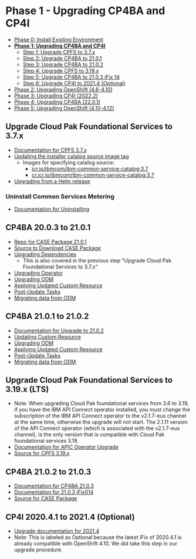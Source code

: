# Phase 1 - Upgrading CP4BA and CP4I

- [Phase 0: Install Existing Environment](https://github.com/gabrielhicksibm/upgrade-documentation/blob/main/phases/phase-0.md)
- [**Phase 1: Upgrading CP4BA and CP4I**](https://github.com/gabrielhicksibm/upgrade-documentation/blob/main/phases/phase-1.md)
  - [Step 1: Upgrade CPFS to 3.7.x](#upgrade-cloud-pak-foundational-services-to-37x)
  - [Step 2: Upgrade CP4BA to 21.0.1](#cp4ba-2003-to-2101)
  - [Step 3: Upgrade CP4BA to 21.0.2](#cp4ba-2101-to-2102)
  - [Step 4: Upgrade CPFS to 3.19.x](#upgrade-cloud-pak-foundational-services-to-319x-lts)
  - [Step 5: Upgrade CP4BA to 21.0.3 iFix 14](#cp4ba-2102-to-2103)
  - [Step 6: Upgrade CP4I to 2021.4 (Optional)](#cp4i-202041-to-20214-optional)
- [Phase 2: Upgrading OpenShift (4.6-4.10)](https://github.com/gabrielhicksibm/upgrade-documentation/blob/main/phases/phase-2.md)
- [Phase 3: Upgrading CP4I (2022.2)](https://github.com/gabrielhicksibm/upgrade-documentation/blob/main/phases/phase-3.md)
- [Phase 4: Upgrading CP4BA (22.0.1)](https://github.com/gabrielhicksibm/upgrade-documentation/blob/main/phases/phase-4.md)
- [Phase 5: Upgrading OpenShift (4.10-4.12)](https://github.com/gabrielhicksibm/upgrade-documentation/blob/main/phases/phase-5.md)

## Upgrade Cloud Pak Foundational Services to 3.7.x

- [Documentation for CPFS 3.7.x](https://www.ibm.com/docs/en/cloud-paks/1.0?topic=online-upgrading-foundational-services-from-operator-release#upgrade-36x-37)
- [Updating the installer catalog source image tag](https://www.ibm.com/docs/en/cloud-paks/1.0?topic=online-upgrading-foundational-services-from-operator-release#image_tag)
  - Images for specifying catalog source:
    - [icr.io/ibmcom/ibm-common-service-catalog:3.7](icr.io/ibmcom/ibm-common-service-catalog:3.7)
    - [cr.icr.io/ibmcom/ibm-common-service-catalog:3.7](cr.icr.io/ibmcom/ibm-common-service-catalog:3.7)
- [Upgrading from a Helm release](https://www.ibm.com/docs/en/cloud-paks/1.0?topic=online-upgrading-foundational-services-from-helm-release)

### Uninstall Common Services Metering

- [Documentation for Uninstalling](https://www.ibm.com/docs/en/cloud-paks/1.0?topic=online-uninstalling-metering-service)

## CP4BA 20.0.3 to 21.0.1

- [Repo for CASE Package 21.0.1](https://github.com/icp4a/cert-kubernetes/tree/21.0.1)
- [Source to Download CASE Package](https://github.com/IBM/cloud-pak/raw/master/repo/case/ibm-cp-automation-3.0.1.tgz)
- [Upgrading Dependencies](https://www.ibm.com/docs/en/cloud-paks/cp-biz-automation/21.0.x?topic=containers-upgrading-dependencies)
  - This is also covered in the previous step "Upgrade Cloud Pak Foundational Services to 3.7.x"
- [Upgrading Operator](https://www.ibm.com/docs/en/cloud-paks/cp-biz-automation/21.0.x?topic=containers-upgrading-operator)
- [Upgrading ODM](https://www.ibm.com/docs/en/cloud-paks/cp-biz-automation/21.0.x?topic=upgrade-upgrading-operational-decision-manager)
- [Applying Updated Custom Resource](https://www.ibm.com/docs/en/cloud-paks/cp-biz-automation/21.0.x?topic=containers-applying-upgraded-custom-resource)
- [Post-Update Tasks](https://www.ibm.com/docs/en/cloud-paks/cp-biz-automation/21.0.x?topic=containers-completing-post-upgrade-tasks)
- [Migrating data from ODM](https://www.ibm.com/docs/en/cloud-paks/cp-biz-automation/21.0.x?topic=data-migrating-from-operational-decision-manager)

<!-- ### TODO -->

## CP4BA 21.0.1 to 21.0.2

- [Documentation for Upgrade to 21.0.2](https://www.ibm.com/docs/en/cloud-paks/cp-biz-automation/21.0.x?topic=operator-upgrading-in-hub)
- [Updating Custom Resource](https://www.ibm.com/docs/en/cloud-paks/cp-biz-automation/21.0.x?topic=upgrade-checking-version-deployment-type-license)
- [Upgrading ODM](https://www.ibm.com/docs/en/cloud-paks/cp-biz-automation/21.0.x?topic=upgrade-upgrading-operational-decision-manager)
- [Applying Updated Custom Resource](https://www.ibm.com/docs/en/cloud-paks/cp-biz-automation/21.0.x?topic=containers-applying-upgraded-custom-resource)
- [Post-Update Tasks](https://www.ibm.com/docs/en/cloud-paks/cp-biz-automation/21.0.x?topic=containers-completing-post-upgrade-tasks)
- [Migrating data from ODM](https://www.ibm.com/docs/en/cloud-paks/cp-biz-automation/21.0.x?topic=data-migrating-from-operational-decision-manager)

<!-- ### TODO -->

## Upgrade Cloud Pak Foundational Services to 3.19.x (LTS)

- Note: When upgrading Cloud Pak foundational services from 3.6 to 3.19, if you have the IBM API Connect operator installed, you must change the subscription of the IBM API Connect operator to the v2.1.7-eus channel at the same time, otherwise the upgrade will not start. The 2.1.11 version of the API Connect operator (which is associated with the v2.1.7-eus channel), is the only version that is compatible with Cloud Pak foundational services 3.19.
- [Documentation for APIC Operator Upgrade](https://www.ibm.com/docs/en/cloud-paks/cp-integration/2022.2?topic=upgrading-from-20204)
- [Source for CPFS 3.19.x](https://www.ibm.com/docs/en/cloud-paks/1.0?topic=online-upgrading-foundational-services-from-operator-release#upgrade-38x)

<!-- ### TODO -->

## CP4BA 21.0.2 to 21.0.3

- [Documentation for CP4BA 21.0.3](https://www.ibm.com/docs/en/cloud-paks/cp-biz-automation/21.0.3?topic=containers-upgrading-non-air-gapped-environment-from-2102)
- [Documentation for 21.0.3 iFix014](https://www.ibm.com/support/pages/node/6827587)
- [Source for CASE Package](https://github.com/IBM/cloud-pak/raw/master/repo/case/ibm-cp-automation/3.2.14/ibm-cp-automation-3.2.14.tgz)

<!-- ### TODO -->

## CP4I 2020.4.1 to 2021.4 (Optional)

- [Upgrade documentation for 2021.4](https://www.ibm.com/docs/en/cloud-paks/cp-integration/2021.4?topic=upgrading)
- Note: This is labeled as Optional because the latest iFix of 2020.4.1 is already compatible with OpenShift 4.10. We did take this step in our upgrade procedure.

<!-- ### TODO -->
